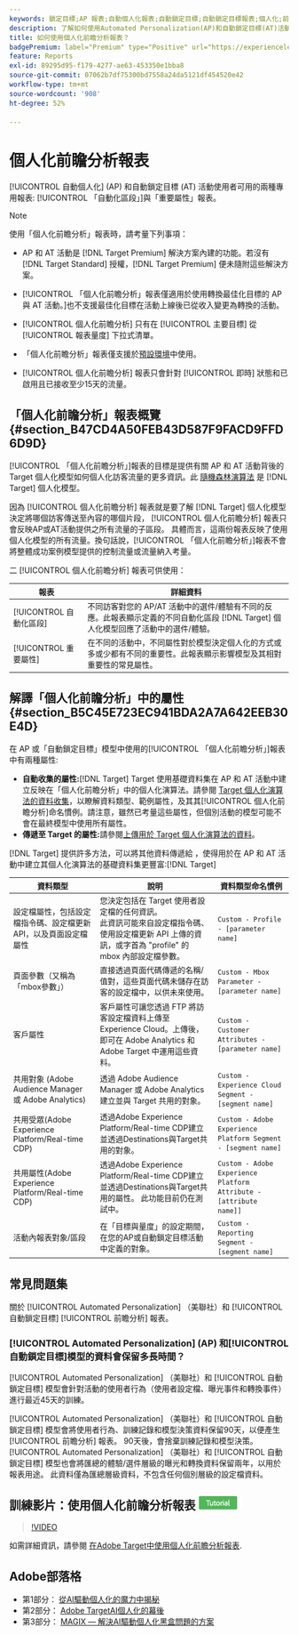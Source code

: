 ```yaml
---
keywords: 鎖定目標;AP 報表;自動個人化報表;自動鎖定目標;自動鎖定目標報表;個人化;前瞻分析;自動化區段;faq;常見問題集;重要屬性
description: 了解如何使用Automated Personalization(AP)和自動鎖定目標(AT)活動專用的報表 — 自動化區段和重要屬性。
title: 如何使用個人化前瞻分析報表？
badgePremium: label="Premium" type="Positive" url="https://experienceleague.adobe.com/docs/target/using/introduction/intro.html?lang=en#premium newtab=true" tooltip="See what's included in Target Premium."
feature: Reports
exl-id: 89295d95-f179-4277-ae63-453350e1bba8
source-git-commit: 07062b7df75300bd7558a24da5121df454520e42
workflow-type: tm+mt
source-wordcount: '908'
ht-degree: 52%

---
```


# 個人化前瞻分析報表

[!UICONTROL 自動個人化] (AP) 和自動鎖定目標 (AT) 活動使用者可用的兩種專用報表: [!UICONTROL 「自動化區段」]與「重要屬性」報表。

>[!NOTE]
>
>使用「個人化前瞻分析」報表時，請考量下列事項：
>
>* AP 和 AT 活動是 [!DNL Target Premium] 解決方案內建的功能。若沒有 [!DNL Target Standard] 授權，[!DNL Target Premium] 便未隨附這些解決方案。
>
>* [!UICONTROL 「個人化前瞻分析」報表僅適用於使用轉換最佳化目標的 AP 與 AT 活動。]也不支援最佳化目標在活動上線後已從收入變更為轉換的活動。
>
>* [!UICONTROL 個人化前瞻分析] 只有在 [!UICONTROL 主要目標] 從 [!UICONTROL 報表量度] 下拉式清單。
>
>* 「個人化前瞻分析」報表僅支援於[預設環境](/help/main/administrating-target/hosts.md)中使用。
>
>* [!UICONTROL 個人化前瞻分析] 報表只會針對 [!UICONTROL 即時] 狀態和已啟用且已接收至少15天的流量。


## 「個人化前瞻分析」報表概覽  {#section_B47CD4A50FEB43D587F9FACD9FFD6D9D}

[!UICONTROL 「個人化前瞻分析」]報表的目標是提供有關 AP 和 AT 活動背後的 Target 個人化模型如何個人化訪客流量的更多資訊。此 [隨機森林演算法](/help/main/c-activities/t-automated-personalization/algo-random-forest.md) 是 [!DNL Target] 個人化模型。

因為 [!UICONTROL 個人化前瞻分析] 報表就是要了解 [!DNL Target] 個人化模型決定將哪個訪客傳送至內容的哪個片段， [!UICONTROL 個人化前瞻分析] 報表只會反映AP或AT活動提供之所有流量的子區段。 具體而言，這兩份報表反映了使用個人化模型的所有流量。換句話說，[!UICONTROL 「個人化前瞻分析」]報表不會將整體成功案例模型提供的控制流量或流量納入考量。

二 [!UICONTROL 個人化前瞻分析] 報表可供使用：

| 報表 | 詳細資料 |
|--- |--- |
| [!UICONTROL 自動化區段] | 不同訪客對您的 AP/AT 活動中的選件/體驗有不同的反應。此報表顯示定義的不同自動化區段 [!DNL Target] 個人化模型回應了活動中的選件/體驗。 |
| [!UICONTROL 重要屬性] | 在不同的活動中，不同屬性對於模型決定個人化的方式或多或少都有不同的重要性。此報表顯示影響模型及其相對重要性的常見屬性。 |

## 解譯「個人化前瞻分析」中的屬性 {#section_B5C45E723EC941BDA2A7A642EEB30E4D}

在 AP 或「自動鎖定目標」模型中使用的[!UICONTROL 「個人化前瞻分析」]報表中有兩種屬性:

* **自動收集的屬性:**[!DNL Target] Target 使用基礎資料集在 AP 和 AT 活動中建立反映在「個人化前瞻分析」中的個人化演算法。請參閱 [Target 個人化演算法的資料收集](/help/main/c-activities/t-automated-personalization/ap-data.md)，以瞭解資料類型、範例屬性，及其其[!UICONTROL 個人化前瞻分析]命名慣例。請注意，雖然已考量這些屬性，但個別活動的模型可能不會在最終模型中使用所有屬性。
* **傳遞至 Target 的屬性:**&#x200B;請參閱[上傳用於 Target 個人化演算法的資料](/help/main/c-activities/t-automated-personalization/uploading-data-for-the-target-personalization-algorithms.md)。

[!DNL Target] 提供許多方法，可以將其他資料傳遞給 ，使得用於在 AP 和 AT 活動中建立其個人化演算法的基礎資料集更豐富:[!DNL Target]

| 資料類型 | 說明 | 資料類型命名慣例 |
|--- |--- |--- |
| 設定檔屬性，包括設定檔指令碼、設定檔更新 API，以及頁面設定檔屬性 | 您決定包括在 Target 使用者設定檔的任何資訊。<br>此資訊可能來自設定檔指令碼、使用設定檔更新 API 上傳的資訊，或字首為 &quot;profile&quot; 的 mbox 內部設定檔參數。 | `Custom - Profile - [parameter name]` |
| 頁面參數（又稱為「mbox參數」） | 直接透過頁面代碼傳遞的名稱/值對，這些頁面代碼未儲存在訪客的設定檔中，以供未來使用。 | `Custom - Mbox Parameter - [parameter name]` |
| 客戶屬性 | 客戶屬性可讓您透過 FTP 將訪客設定檔資料上傳至 Experience Cloud。上傳後，即可在 Adobe Analytics 和 Adobe Target 中運用這些資料。 | `Custom - Customer Attributes - [parameter name]` |
| 共用對象 (Adobe Audience Manager 或 Adobe Analytics) | 透過 Adobe Audience Manager 或 Adobe Analytics 建立並與 Target 共用的對象。 | `Custom - Experience Cloud Segment - [segment name]` |
| 共用受眾(Adobe Experience Platform/Real-time CDP) | 透過Adobe Experience Platform/Real-time CDP建立並透過Destinations與Target共用的對象。 | `Custom - Adobe Experience Platform Segment - [segment name]` |
| 共用屬性(Adobe Experience Platform/Real-time CDP) | 透過Adobe Experience Platform/Real-time CDP建立並透過Destinations與Target共用的屬性。 此功能目前仍在測試中。 | `Custom - Adobe Experience Platform Attribute - [attribute name]]` |
| 活動內報表對象/區段 | 在「目標與量度」的設定期間，在您的AP或自動鎖定目標活動中定義的對象。 | `Custom - Reporting Segment - [segment name]` |

## 常見問題集

關於 [!UICONTROL Automated Personalization] （美聯社）和 [!UICONTROL 自動鎖定目標] [!UICONTROL 前瞻分析] 報表。

### [!UICONTROL Automated Personalization] (AP) 和[!UICONTROL 自動鎖定目標]模型的資料會保留多長時間？

[!UICONTROL Automated Personalization] （美聯社）和 [!UICONTROL 自動鎖定目標] 模型會針對活動的使用者行為（使用者設定檔、曝光事件和轉換事件）進行最近45天的訓練。

[!UICONTROL Automated Personalization] （美聯社）和 [!UICONTROL 自動鎖定目標] 模型會將使用者行為、訓練記錄和模型決策資料保留90天，以便產生 [!UICONTROL 前瞻分析] 報表。 90天後，會捨棄訓練記錄和模型決策。 [!UICONTROL Automated Personalization] （美聯社）和 [!UICONTROL 自動鎖定目標] 模型也會將匯總的體驗/選件層級的曝光和轉換資料保留兩年，以用於報表用途。 此資料僅為匯總層級資料，不包含任何個別層級的設定檔資料。

## 訓練影片：使用個人化前瞻分析報表 ![教學課程徽章](/help/main/assets/tutorial.png)

>[!VIDEO](https://video.tv.adobe.com/v/25601/)

如需詳細資訊，請參閱 [在Adobe Target中使用個人化前瞻分析報表](https://helpx.adobe.com/target/kt/using/personalization-insights-report-feature-video-use.html).

## Adobe部落格

* 第1部分： [從AI驅動個人化的魔力中揭秘](https://theblog.adobe.com/taking-mystery-magic-ai-driven-personalization-part-1/)
* 第2部分： [Adobe TargetAI個人化的幕後](https://theblog.adobe.com/a-peek-behind-the-curtain-of-ai-for-personalization-in-adobe-target/)
* 第3部分： [MAGIX — 解決AI驅動個人化黑盒問題的方案](https://theblog.adobe.com/magix-the-solution-to-the-black-box-issue-of-ai-driven-personalization/)
